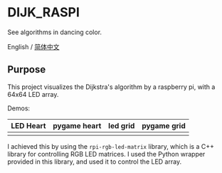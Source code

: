 
# DIJK_RASPI

See algorithms in dancing color.

English / [简体中文](docs/README_zh.md)


## Purpose

This project visualizes the Dijkstra's algorithm by a raspberry pi, with a 64x64 LED array.

Demos:

| LED Heart | pygame heart | led grid | pygame grid |
| --------- | ------------ | -------- | ----------- |
|     |             |          |             |



I achieved this by using the `rpi-rgb-led-matrix` library, which is a C++ library for controlling RGB LED matrices. 
I used the Python wrapper provided in this library, and used it to control the LED array.



